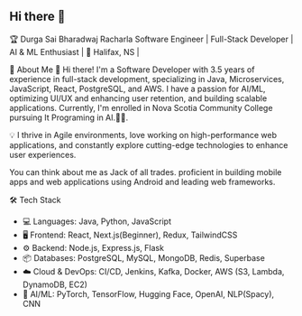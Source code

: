 ## Hi there 👋
🏆 Durga Sai Bharadwaj Racharla
Software Engineer | Full-Stack Developer | AI & ML Enthusiast | 📍 Halifax, NS |

🚀 About Me
👋 Hi there! I'm a Software Developer with 3.5 years of experience in full-stack development, specializing in Java, Microservices, JavaScript, React, PostgreSQL, and AWS. I have a passion for AI/ML, optimizing UI/UX and enhancing user retention, and building scalable applications. Currently, I'm enrolled in Nova Scotia Community College pursuing It Programing in AI.🚗💬.

💡 I thrive in Agile environments, love working on high-performance web applications, and constantly explore cutting-edge technologies to enhance user experiences.

You can think about me as Jack of all trades. proficient in building mobile apps and web applications using Android and leading web frameworks.

🛠 Tech Stack

- 💻 Languages: Java, Python, JavaScript
- 🖥 Frontend: React, Next.js(Beginner), Redux, TailwindCSS
- ⚙️ Backend: Node.js, Express.js, Flask
- 📦 Databases: PostgreSQL, MySQL, MongoDB, Redis, Superbase
- ☁️ Cloud & DevOps: CI/CD, Jenkins, Kafka, Docker, AWS (S3, Lambda, DynamoDB, EC2)
- 🤖 AI/ML:  PyTorch, TensorFlow, Hugging Face, OpenAI, NLP(Spacy), CNN

<!--
**wbharath/wbharath** is a ✨ _special_ ✨ repository because its `README.md` (this file) appears on your GitHub profile.

Here are some ideas to get you started:

- 🔭 I’m currently working on ...
- 🌱 I’m currently learning ...
- 👯 I’m looking to collaborate on ...
- 🤔 I’m looking for help with ...
- 💬 Ask me about ...
- 📫 How to reach me: ...
- 😄 Pronouns: ...
- ⚡ Fun fact: ...
-->
